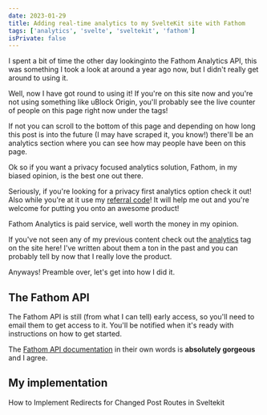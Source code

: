 ```yaml
---
date: 2023-01-29
title: Adding real-time analytics to my SvelteKit site with Fathom
tags: ['analytics', 'svelte', 'sveltekit', 'fathom']
isPrivate: false
---
```


I spent a bit of time the other day lookinginto the Fathom Analytics
API, this was something I took a look at around a year ago now, but I
didn't really get around to using it.

Well, now I have got round to using it! If you're on this site now and
you're not using something like uBlock Origin, you'll probably see the
live counter of people on this page right now under the tags!

If not you can scroll to the bottom of this page and depending on how
long this post is into the future (I may have scraped it, you know!)
there'll be an analytics section where you can see how may people have
been on this page.

Ok so if you want a privacy focused analytics solution, Fathom, in my
biased opinion, is the best one out there.

Seriously, if you're looking for a privacy first analytics option
check it out! Also while you're at it use my [referral code]! It will
help me out and you're welcome for putting you onto an awesome
product!

Fathom Analytics is paid service, well worth the money in my opinion.

If you've not seen any of my previous content check out the
[analytics] tag on the site here! I've written about them a ton in the
past and you can probably tell by now that I really love the product.

Anyways! Preamble over, let's get into how I did it.

## The Fathom API

The Fathom API is still (from what I can tell) early access, so you'll
need to email them to get access to it. You'll be notified when it's
ready with instructions on how to get started.

The [Fathom API documentation] in their own words is **absolutely
gorgeous** and I agree.

## My implementation

How to Implement Redirects for Changed Post Routes in Sveltekit


<!-- Links -->

[referral code]: https://usefathom.com/ref/HG492L
[analytics]: https://scottspence.com/tags/analytics
[Fathom API documentation]: https://usefathom.com/api

